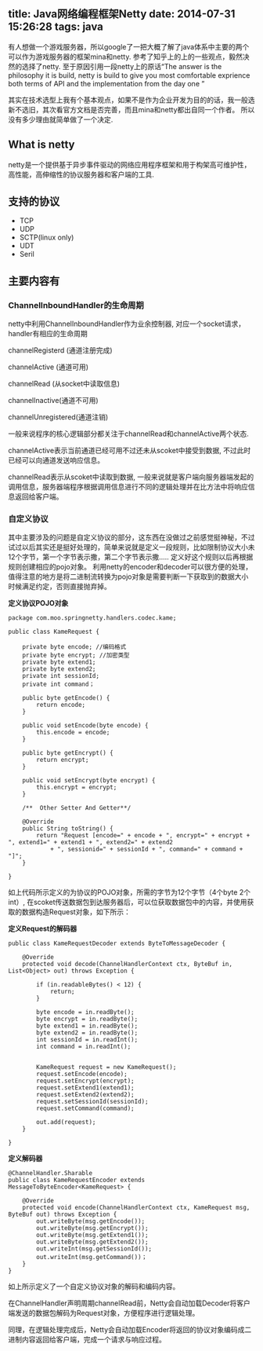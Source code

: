 title: Java网络编程框架Netty
date: 2014-07-31 15:26:28
tags: java
---

有人想做一个游戏服务器，所以google了一把大概了解了java体系中主要的两个可以作为游戏服务器的框架mina和netty. 参考了知乎上的上的一些观点，毅然决然的选择了netty. 至于原因引用一段netty上的原话“The answer is the philosophy it is build, netty is build to give you most comfortable exprience both terms of API and the implementation from the day one	”

其实在技术选型上我有个基本观点，如果不是作为企业开发为目的的话，我一般选新不选旧，其次看官方文档是否完善，而且mina和netty都出自同一个作者。 所以没有多少理由就简单做了一个决定.

<!-- more -->

## What is netty

netty是一个提供基于异步事件驱动的网络应用程序框架和用于构架高可维护性，高性能，高伸缩性的协议服务器和客户端的工具.

## 支持的协议

* TCP
* UDP
* SCTP(linux only)
* UDT
* Seril

## 主要内容有

### ChannelInboundHandler的生命周期

netty中利用ChannelInboundHandler作为业余控制器, 对应一个socket请求，handler有相应的生命周期

channelRegisterd (通道注册完成)

channelActive (通道可用)

channelRead (从socket中读取信息)

channelInactive(通道不可用)

channelUnregistered(通道注销)

一般来说程序的核心逻辑部分都关注于channelRead和channelActive两个状态.

channelActive表示当前通道已经可用不过还未从scoket中接受到数据, 不过此时已经可以向通道发送响应信息。

channelRead表示从scoket中读取到数据, 一般来说就是客户端向服务器端发起的调用信息，服务器端程序根据调用信息进行不同的逻辑处理并在比方法中将响应信息返回给客户端。

### 自定义协议

其中主要涉及的问题是自定义协议的部分，这东西在没做过之前感觉挺神秘，不过试过以后其实还是挺好处理的，简单来说就是定义一段规则，比如限制协议大小未12个字节，第一个字节表示撒，第二个字节表示撒..... 定义好这个规则以后再根据规则创建相应的pojo对象。 利用netty的encoder和decoder可以很方便的处理，值得注意的地方是将二进制流转换为pojo对象是需要判断一下获取到的数据大小时候满足约定，否则直接抛弃掉。


**定义协议POJO对象**

    package com.moo.springnetty.handlers.codec.kame;

    public class KameRequest {

        private byte encode; //编码格式
        private byte encrypt; //加密类型
        private byte extend1;
        private byte extend2;
        private int sessionId;
        private int command；

        public byte getEncode() {
            return encode;
        }

        public void setEncode(byte encode) {
            this.encode = encode;
        }

        public byte getEncrypt() {
            return encrypt;
        }

        public void setEncrypt(byte encrypt) {
            this.encrypt = encrypt;
        }

        /**  Other Setter And Getter**/

        @Override
        public String toString() {
            return "Request [encode=" + encode + ", encrypt=" + encrypt + ", extend1=" + extend1 + ", extend2=" + extend2
                + ", sessionid=" + sessionId + ", command=" + command + "]";
        }

    }


如上代码所示定义的为协议的POJO对象，所需的字节为12个字节（4个byte 2个int）, 在scoket传送数据包到达服务器后，可以位获取数据包中的内容，并使用获取的数据构造Request对象，如下所示：


**定义Request的解码器**


    public class KameRequestDecoder extends ByteToMessageDecoder {

        @Override
        protected void decode(ChannelHandlerContext ctx, ByteBuf in, List<Object> out) throws Exception {

            if (in.readableBytes() < 12) {
                return;
            }

            byte encode = in.readByte();
            byte encrypt = in.readByte();
            byte extend1 = in.readByte();
            byte extend2 = in.readByte();
            int sessionId = in.readInt();
            int command = in.readInt();


            KameRequest request = new KameRequest();
            request.setEncode(encode);
            request.setEncrypt(encrypt);
            request.setExtend1(extend1);
            request.setExtend2(extend2);
            request.setSessionId(sessionId);  
            request.setCommand(command);

            out.add(request);
        }

    }

**定义解码器**

    @ChannelHandler.Sharable
    public class KameRequestEncoder extends     MessageToByteEncoder<KameRequest> {

        @Override
        protected void encode(ChannelHandlerContext ctx, KameRequest msg, ByteBuf out) throws Exception {
            out.writeByte(msg.getEncode());
            out.writeByte(msg.getEncrypt());
            out.writeByte(msg.getExtend1());
            out.writeByte(msg.getExtend2());
            out.writeInt(msg.getSessionId());
            out.writeInt(msg.getCommand())；
        }
    }


如上所示定义了一个自定义协议对象的解码和编码内容。

在ChannelHandler声明周期channelRead前，Netty会自动加载Decoder将客户端发送的数据包解码为Request对象，方便程序进行逻辑处理。

同理，在逻辑处理完成后，Netty会自动加载Encoder将返回的协议对象编码成二进制内容返回给客户端，完成一个请求与响应过程。
